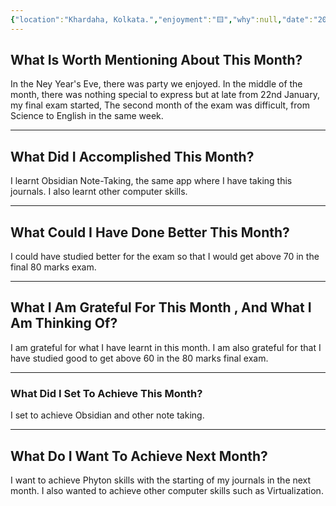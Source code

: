 ```yaml
---
{"location":"Khardaha, Kolkata.","enjoyment":"🟨","why":null,"date":"2025-02-18","dg-publish":true,"dg-home":null,"tags":["monthlyreviews"],"aliases":["The one where final exam started with the year 2025."],"permalink":"/notes/07-journals-calender/monthly-notes/2025-01/","dgPassFrontmatter":true,"updated":"2025-02-18T09:14:39.199+05:30"}
---
```



## What Is Worth Mentioning About This Month?

In the Ney Year's Eve, there was party we enjoyed. In the middle of the month, there was nothing special to express but at late from 22nd January, my final exam started, The second month of the exam was difficult, from Science to English in the same week.

---

## What Did I Accomplished This Month?

I learnt Obsidian Note-Taking, the same app where I have taking this journals. I also learnt other computer skills.

---

## What Could I Have Done Better This Month?

I could have studied better for the exam so that I would get above 70 in the final 80 marks exam.

---

## What I Am Grateful For This Month , And What I Am Thinking Of?

I am grateful for what I have learnt in this month. I am also grateful for that I have studied good to get above 60 in the 80 marks final exam.  

---

### What Did I Set To Achieve This Month?

I set to achieve Obsidian and other note taking.

---

## What Do I Want To Achieve Next Month?

I want to achieve Phyton skills with the starting of my journals in the next month.
I also wanted to achieve other computer skills such as Virtualization. 